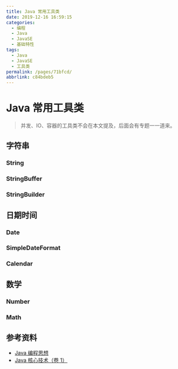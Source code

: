 ```yaml
---
title: Java 常用工具类
date: 2019-12-16 16:59:15
categories: 
  - 编程
  - Java
  - JavaSE
  - 基础特性
tags: 
  - Java
  - JavaSE
  - 工具类
permalink: /pages/71bfcd/
abbrlink: c84bdeb5
---
```


# Java 常用工具类

> 并发、IO、容器的工具类不会在本文提及，后面会有专题一一道来。

## 字符串

### String

### StringBuffer

### StringBuilder

## 日期时间

### Date

### SimpleDateFormat

### Calendar

## 数学

### Number

### Math

## 参考资料

- [Java 编程思想](https://book.douban.com/subject/2130190/)
- [Java 核心技术（卷 1）](https://book.douban.com/subject/3146174/)
